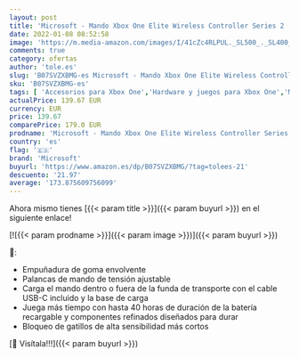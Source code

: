 ```yaml
---
layout: post
title: 'Microsoft - Mando Xbox One Elite Wireless Controller Series 2  negro'
date: 2022-01-08 08:52:58
image: 'https://m.media-amazon.com/images/I/41cZc4RLPUL._SL500_._SL400_.jpg'
comments: true
category: ofertas
author: 'tole.es'
slug: 'B07SVZXBMG-es Microsoft - Mando Xbox One Elite Wireless Controller...'
sku: 'B07SVZXBMG-es'
tags: [ 'Accesorios para Xbox One','Hardware y juegos para Xbox One','Mandos para Xbox One','Mandos y controles para Xbox One','Videojuegos','microsoft','xbox', ]
actualPrice: 139.67 EUR
currency: EUR
price: 139.67
comparePrice: 179.0 EUR
prodname: 'Microsoft - Mando Xbox One Elite Wireless Controller Series 2  negro'
country: 'es'
flag: '🇪🇸'
brand: 'Microsoft'
buyurl: 'https://www.amazon.es/dp/B07SVZXBMG/?tag=tolees-21'
descuento: '21.97'
average: '173.875609756099'
---
```


Ahora mismo tienes [{{< param title >}}]({{< param buyurl >}}) en el siguiente enlace!

[![{{< param prodname >}}]({{< param image >}})]({{< param buyurl >}})

🔎:

- Empuñadura de goma envolvente
- Palancas de mando de tensión ajustable
- Carga el mando dentro o fuera de la funda de transporte con el cable USB-C incluido y la base de carga
- Juega más tiempo con hasta 40 horas de duración de la batería recargable y componentes refinados diseñados para durar
- Bloqueo de gatillos de alta sensibilidad más cortos

[🛒 Visítala!!!]({{< param buyurl >}})
